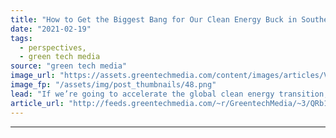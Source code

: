 ```yaml
---
title: "How to Get the Biggest Bang for Our Clean Energy Buck in Southeast Asia"
date: "2021-02-19"
tags: 
  - perspectives,
  - green tech media
source: "green tech media"
image_url: "https://assets.greentechmedia.com/content/images/articles/Vietnam_solar_wind_XL.jpg"
image_fp: "/assets/img/post_thumbnails/48.png"
lead: "If we’re going to accelerate the global clean energy transition, we need to get smarter about how we deploy scarce climate finance overseas. Nowhere is a smarter approach needed than in one of the last frontiers for coal expansion -  Southeast Asia. Pu ..."
article_url: "http://feeds.greentechmedia.com/~r/GreentechMedia/~3/QRb16Mn4L0g/how-to-get-the-biggest-bang-for-our-clean-energy-buck-in-southeast-asia"
---
```


---
